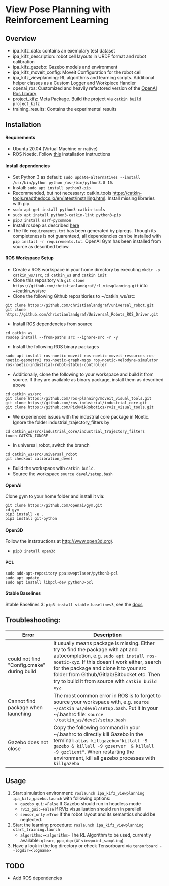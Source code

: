 # View Pose Planning with Reinforcement Learning


## Overview

- ipa_kifz_data: contains an exemplary test dataset
- ipa_kifz_description: robot cell layouts in URDF format and robot calibration
- ipa_kifz_gazebo: Gazebo models and environment
- ipa_kifz_moveit_config: Moveit Configuration for the robot cell
- ipa_kifz_viewplanning: RL algorithms and learning scripts. Additional helper classes as a Custom Logger and Workpiece Handler
- openai_ros: Customized and heavily refactored version of the [OpenAI Ros Library](http://wiki.ros.org/openai_ros)
- project_kifz: Meta Package. Build the project via ```catkin build project_kifz```
- training_results: Contains the experimental results

## Installation

#### Requirements
- Ubuntu 20.04 (Virtual Machine or native)
- ROS Noetic. Follow [this](http://wiki.ros.org/noetic/Installation/Ubuntu) installation instructions

#### Install dependencies

- Set Python 3 as default: ```sudo update-alternatives --install /usr/bin/python python /usr/bin/python3.8 10```.
- Install: ```sudo apt install python3-pip```
- Recommended, but not necessary: catkin_tools https://catkin-tools.readthedocs.io/en/latest/installing.html. Install missing libraries with pip.
- ```sudo apt-get install python3-catkin-tools```
- ```sudo apt install python3-catkin-lint python3-pip```
- ```pip3 install osrf-pycommon```
- Install rosdep as described [here](http://wiki.ros.org/rosdep)
- The file ```requirements.txt``` has been generated by pipreqs. Though its completeness is not guarenteed, all dependencies can be installed with ```pip install -r requirements.txt```. OpenAI Gym has been installed from source as described below.


#### ROS Workspace Setup

- Create a ROS workspace in your home directory by executing ```mkdir -p catkin_ws/src```, ```cd catkin_ws``` and ```catkin init```
- Clone this repository via ```git clone https://github.com/christianlandgraf/rl_viewplanning.git``` into ~/catkin_ws/src
- Clone the following Github repositiories to ~/catkin_ws/src:
```
git clone https://github.com/christianlandgraf/universal_robot.git
git clone https://github.com/christianlandgraf/Universal_Robots_ROS_Driver.git
```
- Install ROS dependencies  from source 
```
cd catkin_ws
rosdep install --from-paths src --ignore-src -r -y
```
- Install the following ROS binary packages
```
sudo apt install ros-noetic-moveit ros-noetic-moveit-resources ros-noetic-geometry2 ros-noetic-graph-msgs ros-noetic-velodyne-simulator ros-noetic-industrial-robot-status-controller
```
- Additionally, clone the following to your workspace and build it from source. If they are available as binary package, install them as described above

```
cd catkin_ws/src
git clone https://github.com/ros-planning/moveit_visual_tools.git
git clone https://github.com/ros-industrial/industrial_core.git
git clone https://github.com/PickNikRobotics/rviz_visual_tools.git
```

- We experienced issues with the industrial core package in Noetic. Ignore the folder industrial_trajectory_filters by
```
cd catkin_ws/src/industrial_core/industrial_trajectory_filters
touch CATKIN_IGNORE
```

- In universal_robot, switch the branch
```
cd catkin_ws/src/universal_robot
git checkout calibration_devel
```
- Build the workspace with ```catkin build```.
- Source the workspace ```source devel/setup.bash```

#### OpenAi

Clone gym to your home folder and install it via:
```
git clone https://github.com/openai/gym.git
cd gym
pip3 install -e .
pip3 install git-python
```

#### Open3D

Follow the inststructions at http://www.open3d.org/.
- ```pip3 install open3d```

#### PCL

```
sudo add-apt-repository ppa:sweptlaser/python3-pcl
sudo apt update
sudo apt install libpcl-dev python3-pcl
```

#### Stable Baselines

Stable Baselines 3: ```pip3 install stable-baselines3```, see the [docs](https://stable-baselines3.readthedocs.io/en/master/guide/install.html)



## Troubleshooting:

Error | Description 
--- | ---
could not find "<xyz>Config.cmake" during build | it usually means package <xyz> is missing. Either try to find the package with apt and autocompletion, e.g. ```sudo apt install ros-noetic-xyz```. If this doesn't work either, search for the package and clone it to your src folder from Github/Gitlab/Bitbucket etc. Then try to build it from source with ```catkin build xyz```.
Cannot find package when launching | The most common error in ROS is to forget to source your workspace with, e.g. ```source ~/catkin_ws/devel/setup.bash```. Put it in your ~/.bashrc file: ```source ~/catkin_ws/devel/setup.bash```
Gazebo does not close | Copy the following command in your ~/.bashrc to directly kill Gazebo in the terminal: ```alias killgazebo="killall -9 gazebo & killall -9 gzserver  & killall -9 gzclient"```. When restarting the environment, kill all gazebo processes with ```killgazebo```



## Usage

1. Start simulation environment: ```roslaunch ipa_kifz_viewplanning ipa_kifz_gazebo.launch``` with following options:
    - ```gazebo_gui:=False``` If Gazebo should run in headless mode
    - ```rviz_gui:=False``` If RViz visualiuation should run in parellell
    - ```sensor_only:=True``` If the robot layout and its semantics should be neglected.
2. Start the learning procedure: ```roslaunch ipa_kifz_viewplanning start_training.launch```
    - ```algorithm:=<algorithm>``` The RL Algorithm to be used, currently available: ```qlearn```, ```ppo```, ```dqn``` (or ```viewpoint_sampling```)
3. Have a look in the log directory or check Tensorboard via ```tensorboard --logdir=<logname>```

## TODO

- Add ROS dependencies